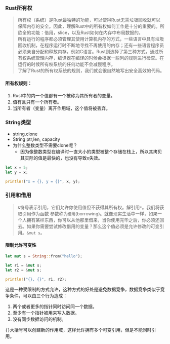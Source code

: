 ### Rust所有权

> 所有权（系统）是Rust最独特的功能，可以使得Rust无需垃圾回收就可以保障内存的安全。因此，理解Rust中的所有权如何工作是十分的重要的。所欲全的功能：借用，slice，以及Rust如何在内存中布局数据的。  
> 所有运行的程序都必须管理其使用计算机内存的方式，一些语言中具有垃圾回收机制，在程序运行时不断地寻找不再使用的内存；还有一些语言程序员必须亲自分配和释放内存，例如C语言。Rust则选择了第三种方式，通过所有权系统管理内存，编译器在编译的时候会根据一些列的规则进行检查。在运行的时候所有权系统的任何功能不会减慢程序。  
> 了解了Rust的所有权系统的规则，我们就会很自然地写出安全高效的代码。

#### 所有权规则：

1. Rust中的内一个值都有一个被称为其所有者的变量。
2. 值有且只有一个所有者。
3. 当所有者（变量）离开作用域，这个值将被丢弃。

### String类型

- string.clone
- String ptr,len, capacity
- 为什么整数类型不需要clone呢？
    - 因为像整数类型在编译时一直大小的类型被整个存储在栈上，所以其拷贝其实际的值是最快的，也没有导致x失效。
```rust
let x = 5;
let y = x;

println!("x = {}, y = {}", x, y);
```


### 引用和借用

> `&`符号表示引用，它们允许你使用值但不获得其所有权。解引用`*`。我们将获取引用作为函数 参数称为`借用`(borrowing)。就像现实生活中一样，如果一个人拥有某样东西，你可以从他那里借来，当你使用完毕之后，你必须还回去。如果你需要尝试修改借用的变量？那么这个值必须是允许修改的可变引用。`&mut s`。

#### 限制允许可变性

```rust
let mut s = String::from("hello");

let r1 = &mut s;
let r2 = &mut s;

println!("{}, {}", r1, r2);
```

这是一种受限制的方式允许，这种方式的好处是避免数据竞争，数据竞争类似于竞争条件，可以由三个行为造成：
1. 两个或者更多的指针同时访问同一个数据。
2. 至少有一个指针被用来写入数据。
3. 没有同步数据访问的机制。

`{}`大括号可以创建新的作用域，这样允许拥有多个可变引用，但是不能同时引用。

